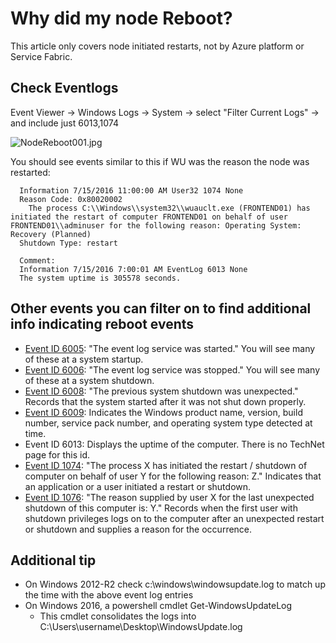 # Why did my node Reboot?

This article only covers node initiated restarts, not by Azure platform or Service Fabric.

## **Check Eventlogs**
Event Viewer -> Windows Logs -> System -> select "Filter Current Logs" -> and include just 6013,1074

  ![NodeReboot001.jpg](../media/NodeReboot001.jpg)

You should see events similar to this if WU was the reason the node was restarted:

```EventInfo
  Information 7/15/2016 11:00:00 AM User32 1074 None
  Reason Code: 0x80020002
    The process C:\\Windows\\system32\\wuauclt.exe (FRONTEND01) has initiated the restart of computer FRONTEND01 on behalf of user FRONTEND01\\adminuser for the following reason: Operating System: Recovery (Planned)
  Shutdown Type: restart

  Comment:
  Information 7/15/2016 7:00:01 AM EventLog 6013 None
  The system uptime is 305578 seconds.
```

## Other events you can filter on to find additional info indicating reboot events
- [Event ID 6005](http://www.microsoft.com/technet/support/ee/transform.aspx?ProdName=Windows%20Operating%20System&ProdVer=5.2&EvtID=6005&EvtSrc=EventLog&LCID=1033): "The event log service was started." You will see many of these at a system startup.
- [Event ID 6006](http://www.microsoft.com/technet/support/ee/transform.aspx?ProdName=Windows%20Operating%20System&ProdVer=5.2&EvtID=6006&EvtSrc=EventLog&LCID=1033): "The event log service was stopped." You will see many of these at a system shutdown.
- [Event ID 6008](http://www.microsoft.com/technet/support/ee/transform.aspx?ProdName=Windows%20Operating%20System&ProdVer=5.0&EvtID=6008&EvtSrc=User32&LCID=1033/): \"The previous system shutdown was unexpected.\" Records that the system started after it was not shut down properly.
- [Event ID 6009](http://www.microsoft.com/technet/support/ee/transform.aspx?ProdName=Windows%20Operating%20System&ProdVer=5.2&EvtID=6009&EvtSrc=EventLog&LCID=1033): Indicates the Windows product name, version, build number, service pack number, and operating system type detected at time.
- Event ID 6013: Displays the uptime of the computer. There is no TechNet page for this id.
- [Event ID 1074](http://www.microsoft.com/technet/support/ee/transform.aspx?ProdName=Windows%20Operating%20System&ProdVer=5.2&EvtID=1074&EvtSrc=User32&LCID=1033): \"The process X has initiated the restart / shutdown of computer on behalf of user Y for the following reason: Z.\" Indicates that an application or a user initiated a restart or shutdown.
- [Event ID 1076](http://www.microsoft.com/technet/support/ee/transform.aspx?ProdName=Windows%20Operating%20System&ProdVer=5.2&EvtID=1076&EvtSrc=USER32&LCID=1033): \"The reason supplied by user X for the last unexpected shutdown of this computer is: Y.\" Records when the first user with shutdown privileges logs on to the computer after an unexpected restart or shutdown and supplies a reason for the occurrence.

## **Additional tip**
- On Windows 2012-R2 check c:\windows\windowsupdate.log to match up the time with the above event log entries
- On Windows 2016, a powershell cmdlet Get-WindowsUpdateLog
  - This cmdlet consolidates the logs into C:\Users\username\Desktop\WindowsUpdate.log
